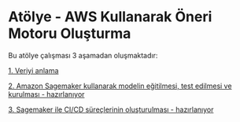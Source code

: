 # Atölye - AWS Kullanarak Öneri Motoru Oluşturma

Bu atölye çalışması 3 aşamadan oluşmaktadır:

[1. Veriyi anlama](https://github.com/barisyasin/recommendation-engine-lab-tr/tree/master/lab1)

[2. Amazon Sagemaker kullanarak modelin eğitilmesi, test edilmesi ve kurulması - hazırlanıyor](https://github.com/barisyasin/recommendation-engine-lab-tr/tree/master/lab2)

[3. Sagemaker ile CI/CD süreçlerinin oluşturulması - hazırlanıyor](https://github.com/barisyasin/recommendation-engine-lab-tr/tree/master/lab3)

